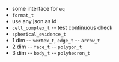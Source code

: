 - some interface for `eq`
- `format_t`
- use any json as id
- `cell_complex_t` -- test continuous check
- `spherical_evidence_t`
- 1 dim -- `vertex_t`, `edge_t` -- `arrow_t`
- 2 dim -- `face_t` -- `polygon_t`
- 3 dim -- `body_t` -- `polyhedron_t`
